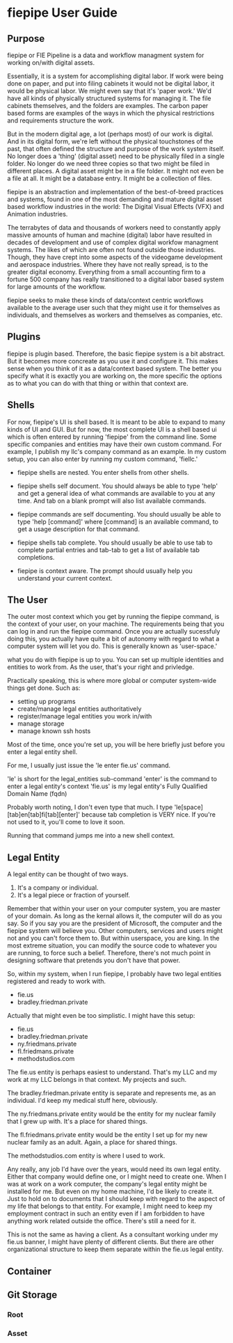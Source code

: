 # fiepipe User Guide

## Purpose

fiepipe or FIE Pipeline is a data and workflow managment system for working on/with digital assets.

Essentially, it is a system for accomplishing digital labor.  If work were being done on paper, and put into filing cabinets
it would not be digital labor, it would be physical labor.  We might even say that it's 'paper work.'  We'd have all kinds of
physically structured systems for managing it.  The file cabinets themselves, and the folders are examples.  The carbon paper based forms
are examples of the ways in which the physical restrictions and requirements structure the work.

But in the modern digital age, a lot (perhaps most) of our work is digital.  And in its digital form, we're left without the physical
touchstones of the past, that often defined the structure and purpose of the work system itself.  No longer does a 'thing' (digital asset)
need to be physically filed in a single folder.  No longer do we need three copies so that two might be filed in different places.
A digital asset
might be in a file folder.  It might not even be a file at all.  It might be a database entry.  It might be a collection of files.

fiepipe is an abstraction and implementation of the best-of-breed practices and systems, found in one of the most demanding and mature
digital asset based workflow industries in the world:  The Digital Visual Effects (VFX) and Animation industries.

The terrabytes
of data and thousands of workers need to constantly apply massive amounts of human and machine (digital) labor have resulted in decades
of development and use of complex digital workfow managment systems.  The likes of which are often not found outside those industries.
Though, they have crept into some aspects of the videogame development and aerospace industries.  Where they have not really spread, is to
the greater digital economy.  Everything from a small accounting firm to a fortune 500 company has really transitioned to a digital labor
based system for large amounts of the workflow.

fiepipe seeks to make these kinds of data/context centric workflows available to the average user such that they might use it for
themselves as individuals, and themselves as workers and themselves as companies, etc.

## Plugins

fiepipe is plugin based.  Therefore, the basic fiepipe system is a bit abstract.  But it becomes more concreate as you use it and configure
it.  This makes sense when you think of it as a data/context based system.  The better you specify what it is exactly you are working on, the 
more specific the options as to what you can do with that thing or within that context are.

## Shells

For now, fiepipe's UI is shell based.  It is meant to be able to expand to many kinds of UI and GUI.  But for now, the most complete
UI is a shell based ui which is often entered by running 'fiepipe' from the command line.  Some specific companies and entities may have
their own custom command.  For example, I publish my llc's company command as an example.  In my custom setup, you can also enter by running
my custom command, 'fiellc.'

* fiepipe shells are nested.  You enter shells from other shells.

* fiepipe shells self document.  You should always be able to type 'help' and get a general idea of what commands are available to you at 
any time.  And tab on a blank prompt will also list available commands.

* fiepipe commands are self documenting.  You should usually be able to type 'help [command]' where [command] is an available command, to get
a usage description for that command.

* fiepipe shells tab complete.  You should usually be able to use tab to complete partial entries and tab-tab to get a list of available tab
completions.

* fiepipe is context aware.  The prompt should usually help you understand your current context.

## The User

The outer most context which you get by running the fiepipe command, is the context of your user, on your machine.  The requirements being
that you can log in and run the fiepipe command.  Once you are actually sucessfuly doing this, you actually have quite a bit of autonomy with
regard to what a computer system will let you do.  This is generally known as 'user-space.'

what you do with fiepipe is up to you.  You can set up multiple identities and entities to work from.  As the user, that's your right and privledge.

Practically speaking, this is where more global or computer system-wide things get done.  Such as:

* setting up programs
* create/manage legal entities authoritatively
* register/manage legal entities you work in/with
* manage storage
* manage known ssh hosts

Most of the time, once you're set up, you will be here briefly just before you enter a legal entity shell.

For me, I usually just issue the 'le enter fie.us' command.

'le' is short for the legal_entities sub-command
'enter' is the command to enter a legal entity's context
'fie.us' is my legal entity's Fully Qualified Domain Name (fqdn)

Probably worth noting, I don't even type that much.  I type 'le[space][tab]en[tab]fi[tab][enter]' because tab completion is VERY nice.
If you're not used to it, you'll come to love it soon.

Running that command jumps me into a new shell context.

## Legal Entity

A legal entity can be thought of two ways.

1. It's a company or individual.
2. It's a legal piece or fraction of yourself.

Remember that within your user on your computer system, you are master of your domain.
As long as the kernal allows it, the computer will do as you say.  So if you say you are the president of Microsoft, the computer
and the fiepipe system will believe you.  Other computers, services and users might not and you can't force them to.  But within
userspace, you are king.  In the
most extreme situation, you can modify the source code to whatever you are running, to force such a belief.  Therefore, there's
not much
point in designing software that pretends you don't have that power.

So, within my system, when I run fiepipe, I probably have two legal entities registered and ready to work with.

* fie.us
* bradley.friedman.private

Actually that might even be too simplistic.  I might have this setup:

* fie.us
* bradley.friedman.private
* ny.friedmans.private
* fl.friedmans.private
* methodstudios.com

The fie.us entity is perhaps easiest to understand.  That's my LLC and my work at my LLC belongs in that context.  My projects and such.

The bradley.friedman.private entity is separate and represents me, as an individual.  I'd keep my medical stuff here, obviously.

The ny.friedmans.private entity would be the entity for my nuclear family that I grew up with.  It's a place for shared things.

The fl.friedmans.private entity would be the entity I set up for my new nuclear family as an adult.  Again, a place for shared things.

The methodstudios.com entity is where I used to work.

Any really, any job I'd have over the years, would need its own legal entity.  Either that company would define one, or I might need
to create one.  When I was at work on a work computer, the company's legal entity might be installed for me.  But even on my home
machine, I'd be likely
to create it.  Just to hold on to documents that I should keep with regard to the aspect of my life that belongs to that entity.
For example,
I might need to keep my employment contract in such an entity even if I am forbidden to have anything work related outside the office.
There's still a need for it.

This is not the same as having a client.  As a consultant working under my fie.us banner, I might have plenty of different clients.
But there are other organizational structure to keep them separate within the fie.us legal entity.

## Container

## Git Storage

### Root

### Asset

